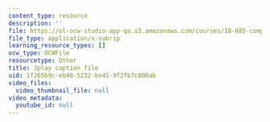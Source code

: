 ```yaml
---
content_type: resource
description: ''
file: https://ol-ocw-studio-app-qa.s3.amazonaws.com/courses/18-085-computational-science-and-engineering-i-fall-2008/1f265b9ceb485232be419f2fb7c808ab_5Pw5k0z1L4Q.vtt
file_type: application/x-subrip
learning_resource_types: []
ocw_type: OCWFile
resourcetype: Other
title: 3play caption file
uid: 1f265b9c-eb48-5232-be41-9f2fb7c808ab
video_files:
  video_thumbnail_file: null
video_metadata:
  youtube_id: null
---
```


